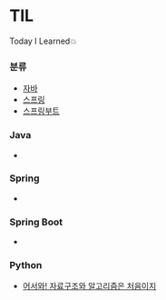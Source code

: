 # TIL
Today I Learned💥

### 분류
- [자바](#Java)
- [스프링](#Spring)
- [스프링부트](#Spring-boot)

### Java
-

### Spring
-

### Spring Boot
-

### Python
- [어서와! 자료구조와 알고리즘은 처음이지](/어서와!%20자료구조와%20알고리즘은%20처음이지%3F/Readme.md)
